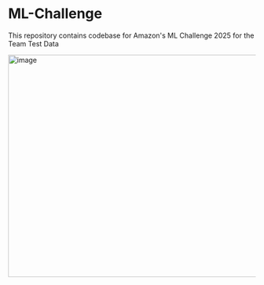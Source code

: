 ﻿# ML-Challenge

This repository contains codebase for Amazon's ML Challenge 2025 for the Team Test Data

<img width="1392" height="453" alt="image" src="https://github.com/user-attachments/assets/812dc8f5-1206-4514-8b09-779c9ca44d23" />

